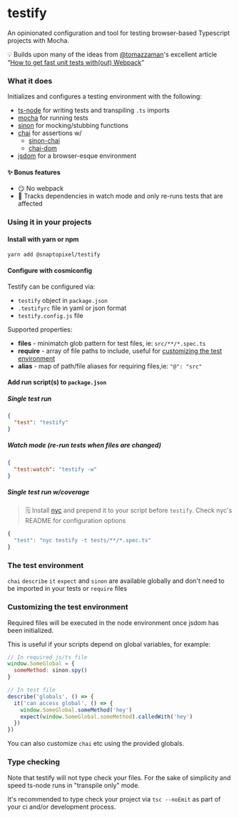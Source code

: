 # testify
An opinionated configuration and tool for testing browser-based Typescript projects with Mocha.

💡 Builds upon many of the ideas from [@tomazzaman](https://github.com/tomazzaman)'s excellent article “[How to get fast unit tests with(out) Webpack](https://medium.com/@TomazZaman/how-to-get-fast-unit-tests-with-out-webpack-793c408a076f)”

### What it does
Initializes and configures a testing environment with the following:
- [ts-node](https://github.com/TypeStrong/ts-node) for writing tests and transpiling `.ts` imports
- [mocha](https://github.com/mochajs/mocha) for running tests
- [sinon](https://github.com/sinonjs/sinon) for mocking/stubbing functions
- [chai](https://github.com/chaijs/chai) for assertions w/
  - [sinon-chai](https://github.com/domenic/sinon-chai)
  - [chai-dom](https://github.com/nathanboktae/chai-dom)
- [jsdom](https://github.com/jsdom/jsdom) for a browser-esque environment
#### ✨ Bonus features
- 😏 No webpack
- 🚀 Tracks dependencies in watch mode and only re-runs tests that are affected

### Using it in your projects
#### Install with yarn or npm
```bash
yarn add @snaptopixel/testify
```
#### Configure with cosmiconfig
Testify can be configured via:
- `testify` object in `package.json`
- `.testifyrc` file in yaml or json format
- `testify.config.js` file

Supported properties:
- **files** - minimatch glob pattern for test files, ie: `src/**/*.spec.ts`
- **require** - array of file paths to include, useful for [customizing the test environment](#customizing-the-test-environment)
- **alias** - map of path/file aliases for requiring files,ie: `"@": "src"`

#### Add run script(s) to `package.json`
##### Single test run  
```json
{
  "test": "testify"
}
```
##### Watch mode (re-run tests when files are changed)
```json
{
  "test:watch": "testify -w"
}
```
##### Single test run w/coverage
> 🗒 Install [nyc](https://github.com/istanbuljs/nyc) and prepend it to your script before `testify`. Check nyc's README for configuration options
```js
{
  "test": "nyc testify -t tests/**/*.spec.ts"
}
```

### The test environment
`chai` `describe` `it` `expect` and `sinon` are available globally and don't need to be imported in your tests or `require` files

### Customizing the test environment
Required files will be executed in the node environment once jsdom has been initialized.  

This is useful if your scripts depend on global variables, for example:

```js
// In required js/ts file
window.SomeGlobal = {
  someMethod: sinon.spy()
}

// In test file
describe('globals', () => {
  it('can access global', () => {
    window.SomeGlobal.someMethod('hey')
    expect(window.SomeGlobal.someMethod).calledWith('hey')
  })
})
```

You can also customize `chai` etc using the provided globals.

### Type checking
Note that testify will not type check your files. For the sake of simplicity and speed ts-node runs in "transpile only" mode.

It's recommended to type check your project via `tsc --noEmit` as part of your ci and/or development process.